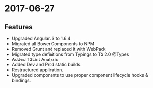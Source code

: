 # 2017-06-27

## Features
* Upgraded AngularJS to 1.6.4
* Migrated all Bower Components to NPM
* Removed Grunt and replaced it with WebPack
* Migrated type definitions from Typings to TS 2.0 @Types
* Added TSLint Analysis
* Added Dev and Prod static builds.
* Restructured application.
* Upgraded components to use proper component lifecycle hooks & bindings.